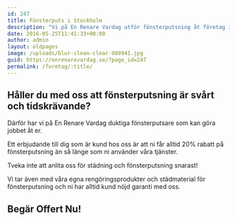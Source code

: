 ```yaml
---
id: 247
title: Fönsterputs i Stockholm
description: "Vi på En Renare Vardag utför fönsterputsning åt företag i Storstockholm med proffesionalism och hög kvalité."
date: 2016-05-25T11:41:33+00:00
author: admin
layout: oldpages
image: /uploads/blur-clean-clear-989941.jpg
guid: https://enrenarevardag.se/?page_id=247
permalink: /foretag/:title/
---
```

## Håller du med oss att fönsterputsning är svårt och tidskrävande?

Därför har vi på En Renare Vardag duktiga fönsterputsare som kan göra jobbet åt er.

Ett erbjudande till dig som är kund hos oss är att ni får alltid 20% rabatt på fönsterputsning än så länge som ni använder våra tjänster.

Tveka inte att anlita oss för städning och fönsterputsning snarast! 

Vi tar även med våra egna rengöringsprodukter och städmaterial för fönsterputsning och ni har alltid kund nöjd garanti med oss.

## Begär Offert Nu!